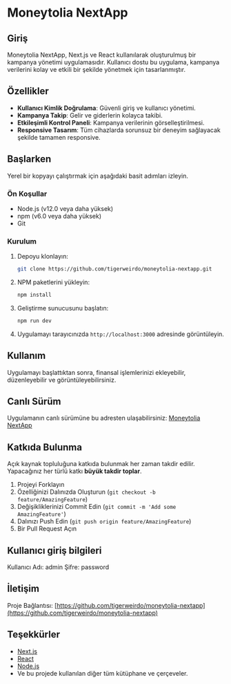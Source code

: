 
# Moneytolia NextApp

## Giriş
Moneytolia NextApp, Next.js ve React kullanılarak oluşturulmuş bir kampanya yönetimi uygulamasıdır. Kullanıcı dostu bu uygulama, kampanya verilerini kolay ve etkili bir şekilde yönetmek için tasarlanmıştır.

## Özellikler
- **Kullanıcı Kimlik Doğrulama**: Güvenli giriş ve kullanıcı yönetimi.
- **Kampanya Takip**: Gelir ve giderlerin kolayca takibi.
- **Etkileşimli Kontrol Paneli**: Kampanya verilerinin görselleştirilmesi.
- **Responsive Tasarım**: Tüm cihazlarda sorunsuz bir deneyim sağlayacak şekilde tamamen responsive.

## Başlarken
Yerel bir kopyayı çalıştırmak için aşağıdaki basit adımları izleyin.

### Ön Koşullar
- Node.js (v12.0 veya daha yüksek)
- npm (v6.0 veya daha yüksek)
- Git

### Kurulum
1. Depoyu klonlayın:
   ```bash
   git clone https://github.com/tigerweirdo/moneytolia-nextapp.git
   ```
2. NPM paketlerini yükleyin:
   ```bash
   npm install
   ```
3. Geliştirme sunucusunu başlatın:
   ```bash
   npm run dev
   ```
4. Uygulamayı tarayıcınızda `http://localhost:3000` adresinde görüntüleyin.

## Kullanım
Uygulamayı başlattıktan sonra, finansal işlemlerinizi ekleyebilir, düzenleyebilir ve görüntüleyebilirsiniz.

## Canlı Sürüm
Uygulamanın canlı sürümüne bu adresten ulaşabilirsiniz: [Moneytolia NextApp](https://moneytolia-nextapp.vercel.app/)

## Katkıda Bulunma
Açık kaynak topluluğuna katkıda bulunmak her zaman takdir edilir. Yapacağınız her türlü katkı **büyük takdir toplar**.

1. Projeyi Forklayın
2. Özelliğinizi Dalınızda Oluşturun (`git checkout -b feature/AmazingFeature`)
3. Değişikliklerinizi Commit Edin (`git commit -m 'Add some AmazingFeature'`)
4. Dalınızı Push Edin (`git push origin feature/AmazingFeature`)
5. Bir Pull Request Açın


## Kullanıcı giriş bilgileri
Kullanıcı Adı: admin
Şifre: password

## İletişim
Proje Bağlantısı: [https://github.com/tigerweirdo/moneytolia-nextapp](https://github.com/tigerweirdo/moneytolia-nextapp)

## Teşekkürler
- [Next.js](https://nextjs.org/)
- [React](https://reactjs.org/)
- [Node.js](https://nodejs.org/)
- Ve bu projede kullanılan diğer tüm kütüphane ve çerçeveler.
